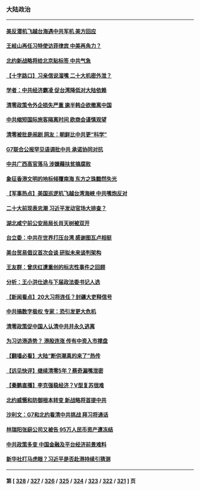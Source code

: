 ### 大陆政治
---
#### [美反潜机飞越台海遇中共军机 美方回应](../../pages/ncid277/n13769433.md) 
#### [王岐山再任习特使访菲律宾 中美再角力？](../../pages/ncid277/n13769385.md) 
#### [北约新战略将给北京贴标签 中共气急](../../pages/ncid277/n13769418.md) 
#### [【十字路口】习亲信说溜嘴 二十大机密外泄？](../../pages/ncid277/n13769298.md) 
#### [学者：中共经济霸凌 促台湾降低对大陆依赖](../../pages/ncid277/n13769294.md) 
#### [清零政策令外企损失严重 逾半韩企欲撤离中国](../../pages/ncid277/n13769374.md) 
#### [中共缩短国际旅客隔离时间 欧商会谨慎观望](../../pages/ncid277/n13769210.md) 
#### [清零被批是闹剧 网友：朝鲜比中共更“科学”](../../pages/ncid277/n13768825.md) 
#### [G7联合公报罕见语调批中共 承诺协同对抗](../../pages/ncid277/n13769314.md) 
#### [中共广西高官落马 涉嫌藉扶贫搞腐败](../../pages/ncid277/n13769363.md) 
#### [象征香港文明的地标倾覆南海 东方之珠黯然失光](../../pages/ncid277/n13769340.md) 
#### [【军事热点】美国巡逻机飞越台湾海峡 中共嘴炮反对](../../pages/ncid277/n13768976.md) 
#### [二十大前现表忠潮 习近平发动官场大排查？](../../pages/ncid277/n13769156.md) 
#### [湖北咸宁前公安局局长肖天树被双开](../../pages/ncid277/n13769117.md) 
#### [台立委：中共在世界打压台湾 感谢图瓦卢相挺](../../pages/ncid277/n13769031.md) 
#### [美台贸易倡议首次会谈 研拟未来谈判架构](../../pages/ncid277/n13768956.md) 
#### [王友群：曾庆红遭重创的标志性事件之回顾](../../pages/ncid277/n13767460.md) 
#### [分析：王小洪仕途与下届政法委书记人选](../../pages/ncid277/n13768985.md) 
#### [【新闻看点】20大习将连任？封疆大吏释信号](../../pages/ncid277/n13768739.md) 
#### [中共搞数字极权 专家：恐引发更大危机](../../pages/ncid277/n13768798.md) 
#### [清零政策促中国人认清中共并永久逃离](../../pages/ncid277/n13768710.md) 
#### [为习访港造势？ 港股连涨 传有中资入市撑盘](../../pages/ncid277/n13768843.md) 
#### [【翻墙必看】大陆“断供潮真的来了”热传](../../pages/ncid277/n13768832.md) 
#### [【远见快评】继续清零5年？蔡奇漏嘴泄密](../../pages/ncid277/n13768743.md) 
#### [【秦鹏直播】李克强稳经济？V型复苏很难](../../pages/ncid277/n13768690.md) 
#### [北约威慑和防御根本转变 新战略将首提中共](../../pages/ncid277/n13768665.md) 
#### [沙利文：G7和北约看清中共挑战 拜习将通话](../../pages/ncid277/n13768652.md) 
#### [林瑞阳张庭公司又被告 95万人民币资产遭冻结](../../pages/ncid277/n13768569.md) 
#### [中共政策多变 中国金融及平台经济前景难料](../../pages/ncid277/n13768653.md) 
#### [新华社打马虎眼？习近平是否赴港持续引猜测](../../pages/ncid277/n13768605.md) 

---
#### 第 [ [328](./328.md) / [327](./327.md) / [326](./326.md) / [325](./325.md) / [324](./324.md) / [323](./323.md) / [322](./322.md) / [321](./321.md) ] 页

